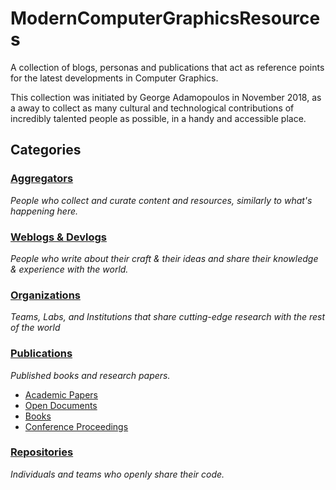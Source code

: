 # ModernComputerGraphicsResources
A collection of blogs, personas and publications that act as reference points for the latest developments in Computer Graphics.

This collection was initiated by George Adamopoulos in November 2018, as a away to collect as many cultural and technological contributions of incredibly talented people as possible, in a handy and accessible place.

## Categories

### [Aggregators](https://github.com/GeorgeAdamon/ModernComputerGraphicsResources/blob/master/Categories/Aggregators.md)
_People who collect and curate content and resources, similarly to what's happening here._

### [Weblogs & Devlogs](https://github.com/GeorgeAdamon/ModernComputerGraphicsResources/blob/master/Categories/Blogs.md)
_People who write about their craft & their ideas and share their knowledge & experience with the world._

### [Organizations](https://github.com/GeorgeAdamon/ModernComputerGraphicsResources/blob/master/Categories/Organizations.md)
_Teams, Labs, and Institutions that share cutting-edge research with the rest of the world_

### [Publications](https://github.com/GeorgeAdamon/ModernComputerGraphicsResources/blob/master/Categories/Publications)
_Published books and research papers._
* [Academic Papers](https://github.com/GeorgeAdamon/ModernComputerGraphicsResources/blob/master/Categories/Publications/Academic%20Papers.md)
* [Open Documents](https://github.com/GeorgeAdamon/ModernComputerGraphicsResources/blob/master/Categories/Publications/Open%20Documents.md)
* [Books](https://github.com/GeorgeAdamon/ModernComputerGraphicsResources/blob/master/Categories/Publications/Books.md)
* [Conference Proceedings](https://github.com/GeorgeAdamon/ModernComputerGraphicsResources/blob/master/Categories/Publications/Proceedings.md)

### [Repositories](https://github.com/GeorgeAdamon/ModernComputerGraphicsResources/blob/master/Categories/Repositories.md)
_Individuals and teams who openly share their code._
</br>

